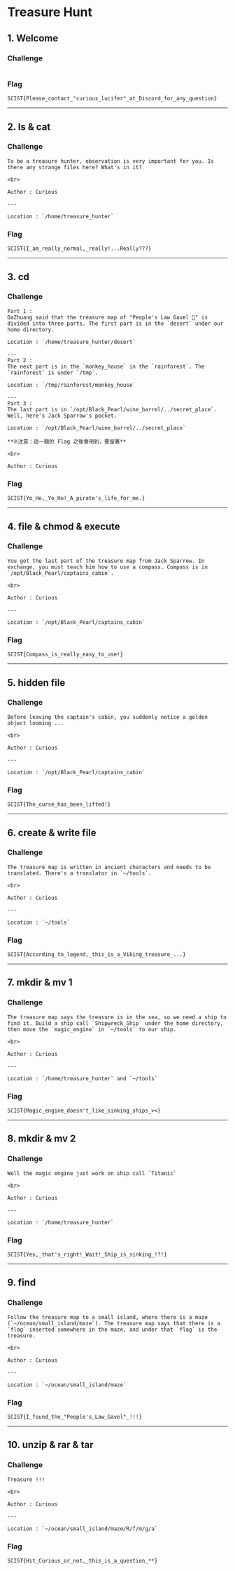 # Treasure Hunt

## 1. Welcome
### Challenge
```

```

### Flag
```
SCIST{Please_contact_"curious_lucifer"_at_Discord_for_any_question}
```

---
## 2. ls & cat
### Challenge
```
To be a treasure hunter, observation is very important for you. Is there any strange files here? What's in it?

<br>

Author : Curious

---

Location : `/home/treasure_hunter`
```

### Flag
```
SCIST{I_am_really_normal,_really!...Really???}
```

---
## 3. cd
### Challenge
```
Part 1 :  
DaZhuang said that the treasure map of "People's Law Gavel 🔨" is divided into three parts. The first part is in the `desert` under our home directory.

Location : `/home/treasure_hunter/desert`

---
Part 2 :  
The next part is in the `monkey_house` in the `rainforest`. The `rainforest` is under `/tmp`.

Location : `/tmp/rainforest/monkey_house`

---
Part 3 :  
The last part is in `/opt/Black_Pearl/wine_barrel/../secret_place`. Well, here's Jack Sparrow's pocket.

Location : `/opt/Black_Pearl/wine_barrel/../secret_place`

**※注意：這一題的 Flag 之後會用到，要留著**

<br>

Author : Curious
```

### Flag
```
SCIST{Yo_Ho,_Yo_Ho!_A_pirate's_life_for_me.}
```

---
## 4. file & chmod & execute
### Challenge
```
You got the last part of the treasure map from Jack Sparrow. In exchange, you must teach him how to use a compass. Compass is in `/opt/Black_Pearl/captains_cabin`.

<br>

Author : Curious

---

Location : `/opt/Black_Pearl/captains_cabin`
```

### Flag
```
SCIST{Compass_is_really_easy_to_use!}
```

---
## 5. hidden file
### Challenge
```
Before leaving the captain's cabin, you suddenly notice a golden object looming ...

<br>

Author : Curious

---

Location : `/opt/Black_Pearl/captains_cabin`
```

### Flag
```
SCIST{The_curse_has_been_lifted!}
```

---
## 6. create & write file
### Challenge
```
The treasure map is written in ancient characters and needs to be translated. There's a translator in `~/tools`.

<br>

Author : Curious

---

Location : `~/tools`
```

### Flag
```
SCIST{According_to_legend,_this_is_a_Viking_treasure_...}
```

---
## 7. mkdir & mv 1
### Challenge
```
The treasure map says the treasure is in the sea, so we need a ship to find it. Build a ship call `Shipwreck_Ship` under the home directory, then move the `magic_engine` in `~/tools` to our ship.

<br>

Author : Curious

---

Location : `/home/treasure_hunter` and `~/tools` 
```

### Flag
```
SCIST{Magic_engine_doesn't_like_sinking_ships_><}
```

---
## 8. mkdir & mv 2
### Challenge
```
Well the magic engine just work on ship call `Titanic`

<br>

Author : Curious

---

Location : `/home/treasure_hunter`
```

### Flag
```
SCIST{Yes,_that's_right!_Wait!_Ship_is_sinking_!?!}
```

---
## 9. find
### Challenge
```
Follow the treasure map to a small island, where there is a maze (`~/ocean/small_island/maze`). The treasure map says that there is a `flag` inserted somewhere in the maze, and under that `flag` is the treasure.

<br>

Author : Curious

---

Location : `~/ocean/small_island/maze`
```

### Flag
```
SCIST{I_found_the_"People's_Law_Gavel"_!!!}
```

---
## 10. unzip & rar & tar
### Challenge
```
Treasure !!!

<br>

Author : Curious

---

Location : `~/ocean/small_island/maze/R/f/m/g/a`
```

### Flag
```
SCIST{Hit_Curious_or_not,_this_is_a_question_**}
```